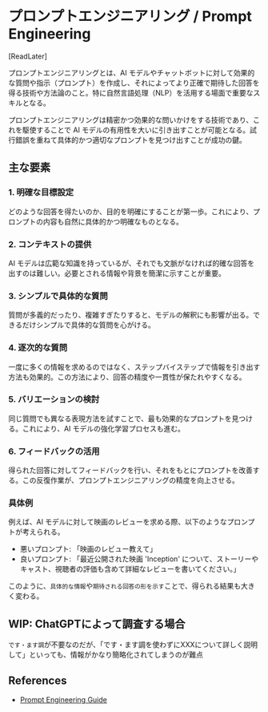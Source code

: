 # プロンプトエンジニアリング / Prompt Engineering

[ReadLater]

プロンプトエンジニアリングとは、AI モデルやチャットボットに対して効果的な質問や指示（プロンプト）を作成し、それによってより正確で期待した回答を得る技術や方法論のこと。特に自然言語処理（NLP）を活用する場面で重要なスキルとなる。

プロンプトエンジニアリングは精密かつ効果的な問いかけをする技術であり、これを駆使することで AI モデルの有用性を大いに引き出すことが可能となる。試行錯誤を重ねて具体的かつ適切なプロンプトを見つけ出すことが成功の鍵。

## 主な要素

### 1. 明確な目標設定

どのような回答を得たいのか、目的を明確にすることが第一歩。これにより、プロンプトの内容も自然に具体的かつ明確なものとなる。

### 2. コンテキストの提供

AI モデルは広範な知識を持っているが、それでも文脈がなければ的確な回答を出すのは難しい。必要とされる情報や背景を簡潔に示すことが重要。

### 3. シンプルで具体的な質問

質問が多義的だったり、複雑すぎたりすると、モデルの解釈にも影響が出る。できるだけシンプルで具体的な質問を心がける。

### 4. 逐次的な質問

一度に多くの情報を求めるのではなく、ステップバイステップで情報を引き出す方法も効果的。この方法により、回答の精度や一貫性が保たれやすくなる。

### 5. バリエーションの検討

同じ質問でも異なる表現方法を試すことで、最も効果的なプロンプトを見つける。これにより、AI モデルの強化学習プロセスも進む。

### 6. フィードバックの活用

得られた回答に対してフィードバックを行い、それをもとにプロンプトを改善する。この反復作業が、プロンプトエンジニアリングの精度を向上させる。

### 具体例

例えば、AI モデルに対して映画のレビューを求める際、以下のようなプロンプトが考えられる。

- 悪いプロンプト: 「映画のレビュー教えて」
- 良いプロンプト: 「最近公開された映画 'Inception' について、ストーリーやキャスト、視聴者の評価も含めて詳細なレビューを書いてください。」

このように、`具体的な情報`や`期待される回答の形を示す`ことで、得られる結果も大きく変わる。

## WIP: ChatGPTによって調査する場合

`です・ます調`が不要なのだが、「です・ます調を使わずにXXXについて詳しく説明して」といっても、情報がかなり簡略化されてしまうのが難点

## References

- [Prompt Engineering Guide](https://www.promptingguide.ai/jp)

